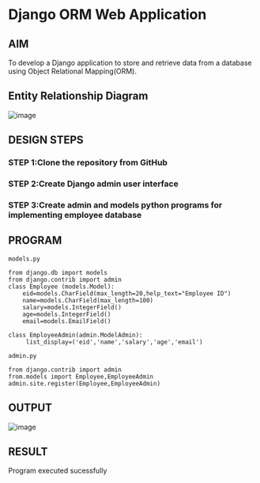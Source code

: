 # Django ORM Web Application

## AIM
To develop a Django application to store and retrieve data from a database using Object Relational Mapping(ORM).

## Entity Relationship Diagram
![image](https://user-images.githubusercontent.com/118708624/215239773-a39d9a15-1ff0-41bf-9ea9-0c78837ca380.png)

## DESIGN STEPS

### STEP 1:Clone the repository from GitHub

### STEP 2:Create Django admin user interface

### STEP 3:Create admin and models python programs for implementing employee database

## PROGRAM
```
models.py

from django.db import models
from django.contrib import admin
class Employee (models.Model):
    eid=models.CharField(max_length=20,help_text="Employee ID")
    name=models.CharField(max_length=100)
    salary=models.IntegerField()
    age=models.IntegerField()
    email=models.EmailField()

class EmployeeAdmin(admin.ModelAdmin):
     list_display=('eid','name','salary','age','email')   

admin.py

from django.contrib import admin
from.models import Employee,EmployeeAdmin
admin.site.register(Employee,EmployeeAdmin)
```
## OUTPUT
![image](https://user-images.githubusercontent.com/118708624/215239902-7e8b7257-a960-4f6c-aa15-66b07d545e9b.png)



## RESULT
Program executed sucessfully
